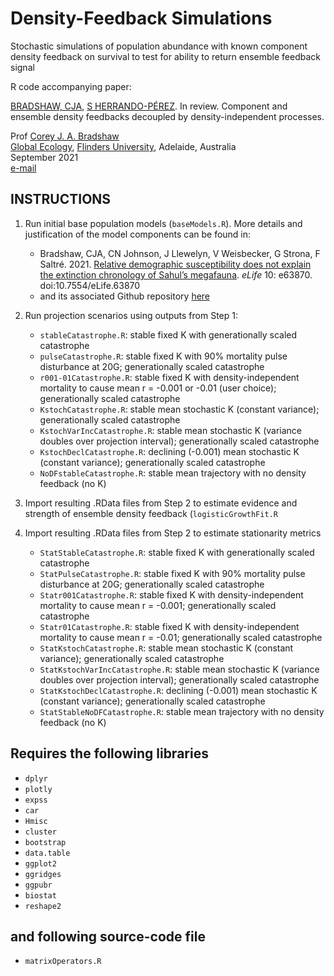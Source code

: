 # Density-Feedback Simulations
Stochastic simulations of population abundance with known component density feedback on survival to test for ability to return ensemble feedback signal

R code accompanying paper:

<a href="http://scholar.google.com.au/citations?sortby=pubdate&hl=en&user=1sO0O3wAAAAJ&view_op=list_works">BRADSHAW, CJA</a>, <a href="https://scholar.google.com.au/citations?hl=en&user=-BSGg1MAAAAJ">S HERRANDO-PÉREZ</a>. In review. Component and ensemble density feedbacks decoupled by density-independent processes. 

Prof <a href="http://scholar.google.com.au/citations?sortby=pubdate&hl=en&user=1sO0O3wAAAAJ&view_op=list_works">Corey J. A. Bradshaw</a> <br>
<a href="http://globalecologyflinders.com" target="_blank">Global Ecology</a>, <a href="http://flinders.edu.au" target="_blank">Flinders University</a>, Adelaide, Australia <br>
September 2021 <br>
<a href=mailto:corey.bradshaw@flinders.edu.au>e-mail</a> <br>

## INSTRUCTIONS

1. Run initial base population models (<code>baseModels.R</code>). More details and justification of the model components can be found in:
    - Bradshaw, CJA, CN Johnson, J Llewelyn, V Weisbecker, G Strona, F Saltré. 2021. <a href="http://doi.org/10.7554/eLife.63870">Relative demographic susceptibility does not explain the extinction chronology of Sahul’s megafauna</a>. <em>eLife</em> 10: e63870. doi:10.7554/eLife.63870
    - and its associated Github repository <a href="https://github.com/cjabradshaw/MegafaunaSusceptibility">here</a>

3. Run projection scenarios using outputs from Step 1:
    - <code>stableCatastrophe.R</code>: stable fixed K with generationally scaled catastrophe
    - <code>pulseCatastrophe.R</code>: stable fixed K with 90% mortality pulse disturbance at 20G; generationally scaled catastrophe
    - <code>r001-01Catastrophe.R</code>: stable fixed K with density-independent mortality to cause mean r = -0.001 or -0.01 (user choice); generationally scaled catastrophe
    - <code>KstochCatastrophe.R</code>: stable mean stochastic K (constant variance); generationally scaled catastrophe
    - <code>KstochVarIncCatastrophe.R</code>: stable mean stochastic K (variance doubles over projection interval); generationally scaled catastrophe
    - <code>KstochDeclCatastrophe.R</code>: declining (-0.001) mean stochastic K (constant variance); generationally scaled catastrophe
    - <code>NoDFstableCatastrophe.R</code>: stable mean trajectory with no density feedback (no K)
4. Import resulting .RData files from Step 2 to estimate evidence and strength of ensemble density feedback (<code>logisticGrowthFit.R</code>
5. Import resulting .RData files from Step 2 to estimate stationarity metrics
    - <code>StatStableCatastrophe.R</code>: stable fixed K with generationally scaled catastrophe
    - <code>StatPulseCatastrophe.R</code>: stable fixed K with 90% mortality pulse disturbance at 20G; generationally scaled catastrophe
    - <code>Statr001Catastrophe.R</code>: stable fixed K with density-independent mortality to cause mean r = -0.001; generationally scaled catastrophe
    - <code>Statr01Catastrophe.R</code>: stable fixed K with density-independent mortality to cause mean r = -0.01; generationally scaled catastrophe
    - <code>StatKstochCatastrophe.R</code>: stable mean stochastic K (constant variance); generationally scaled catastrophe
    - <code>StatKstochVarIncCatastrophe.R</code>: stable mean stochastic K (variance doubles over projection interval); generationally scaled catastrophe
    - <code>StatKstochDeclCatastrophe.R</code>: declining (-0.001) mean stochastic K (constant variance); generationally scaled catastrophe
    - <code>StatStableNoDFCatastrophe.R</code>: stable mean trajectory with no density feedback (no K)

## Requires the following libraries
- <code>dplyr</code>
- <code>plotly</code>
- <code>expss</code>
- <code>car</code>
- <code>Hmisc</code>
- <code>cluster</code>
- <code>bootstrap</code>
- <code>data.table</code>
- <code>ggplot2</code>
- <code>ggridges</code>
- <code>ggpubr</code>
- <code>biostat</code>
- <code>reshape2</code>

## and following source-code file
- <code>matrixOperators.R</code>




